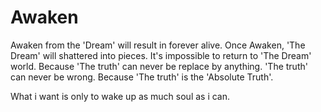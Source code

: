 # Awaken

Awaken from the 'Dream' will result in forever alive.
Once Awaken, 'The Dream' will shattered into pieces.
It's impossible to return to 'The Dream' world.
Because 'The truth' can never be replace by anything.
'The truth' can never be wrong.
Because 'The truth' is the 'Absolute Truth'.



What i want is only to wake up as much soul as i can.


